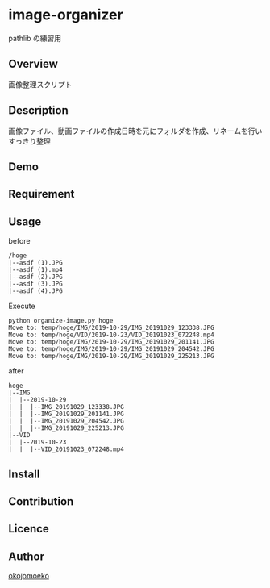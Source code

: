 # image-organizer

pathlib の練習用

## Overview

画像整理スクリプト

## Description

画像ファイル、動画ファイルの作成日時を元にフォルダを作成、リネームを行いすっきり整理

## Demo

## Requirement

## Usage

before

```
/hoge
|--asdf (1).JPG
|--asdf (1).mp4
|--asdf (2).JPG
|--asdf (3).JPG
|--asdf (4).JPG
```

Execute

```
python organize-image.py hoge
Move to: temp/hoge/IMG/2019-10-29/IMG_20191029_123338.JPG
Move to: temp/hoge/VID/2019-10-23/VID_20191023_072248.mp4
Move to: temp/hoge/IMG/2019-10-29/IMG_20191029_201141.JPG
Move to: temp/hoge/IMG/2019-10-29/IMG_20191029_204542.JPG
Move to: temp/hoge/IMG/2019-10-29/IMG_20191029_225213.JPG
```

after

```
hoge
|--IMG
|  |--2019-10-29
|  |  |--IMG_20191029_123338.JPG
|  |  |--IMG_20191029_201141.JPG
|  |  |--IMG_20191029_204542.JPG
|  |  |--IMG_20191029_225213.JPG
|--VID
|  |--2019-10-23
|  |  |--VID_20191023_072248.mp4
```

## Install

## Contribution

## Licence

## Author

[okojomoeko](https://github.com/okojomoeko)
